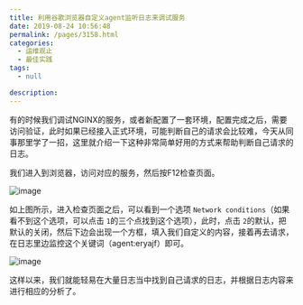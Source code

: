 ```yaml
---
title: 利用谷歌浏览器自定义agent监听日志来调试服务
date: 2019-08-24 10:56:48
permalink: /pages/3158.html
categories: 
  - 运维观止
  - 最佳实践
tags: 
  - null

description: 
---
```


有的时候我们调试NGINX的服务，或者新配置了一套环境，配置完成之后，需要访问验证，此时如果已经接入正式环境，可能判断自己的请求会比较难，今天从同事那里学了一招，这里就介绍一下这种非常简单好用的方式来帮助判断自己请求的日志。

我们进入到浏览器，访问对应的服务，然后按F12检查页面。

![image](http://t.eryajf.net/imgs/2021/09/164aff11a39cb3ce.jpg)

如上图所示，进入检查页面之后，可以看到一个选项 `Network conditions`（如果看不到这个选项，可以点击 `1`的三个点找到这个选项），此时，点击 `2`的默认，把默认的关闭，然后下边会出现一个方框，填入我们自定义的内容，接着再去请求，在日志里边监控这个关键词（agent:eryajf）即可。

![image](http://t.eryajf.net/imgs/2021/09/785a24cf1b269356.jpg)

这样以来，我们就能轻易在大量日志当中找到自己请求的日志，并根据日志内容来进行相应的分析了。
